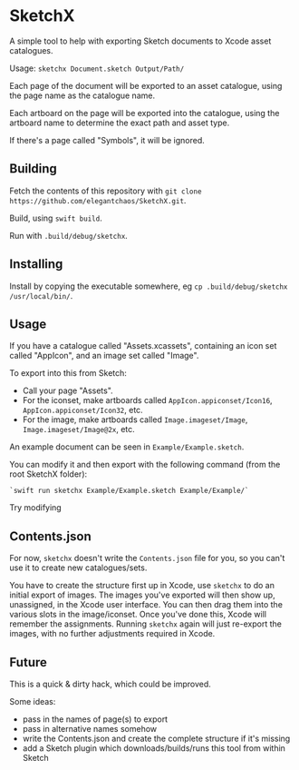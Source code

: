 # SketchX

A simple tool to help with exporting Sketch documents to Xcode asset catalogues.

Usage: `sketchx Document.sketch Output/Path/`

Each page of the document will be exported to an asset catalogue, using the page name as the catalogue name.

Each artboard on the page will be exported into the catalogue, using the artboard name to determine the exact path and asset type.

If there's a page called "Symbols", it will be ignored.


## Building

Fetch the contents of this repository with `git clone https://github.com/elegantchaos/SketchX.git`.

Build, using `swift build`.

Run with `.build/debug/sketchx`.


## Installing

Install by copying the executable somewhere, eg `cp .build/debug/sketchx /usr/local/bin/`.


## Usage

If you have a catalogue called "Assets.xcassets", containing an icon set called "AppIcon", and an image set called "Image".

To export into this from Sketch:

- Call your page "Assets".
- For the iconset, make artboards called `AppIcon.appiconset/Icon16`, `AppIcon.appiconset/Icon32`, etc.
- For the image, make artboards called `Image.imageset/Image`, `Image.imageset/Image@2x`, etc.

An example document can be seen in `Example/Example.sketch`.

You can modify it and then export with the following command (from the root SketchX folder):

    `swift run sketchx Example/Example.sketch Example/Example/`


Try modifying


## Contents.json

For now, `sketchx` doesn't write the `Contents.json` file for you, so you can't use it to create new catalogues/sets.

You have to create the structure first up in Xcode, use `sketchx` to do an initial export of images. The images you've
exported will then show up, unassigned, in the Xcode user interface. You can then drag them into the various slots
in the image/iconset. Once you've done this, Xcode will remember the assignments. Running `sketchx` again will just
re-export the images, with no further adjustments required in Xcode.



## Future

This is a quick & dirty hack, which could be improved.

Some ideas:

- pass in the names of page(s) to export
- pass in alternative names somehow
- write the Contents.json and create the complete structure if it's missing
- add a Sketch plugin which downloads/builds/runs this tool from within Sketch
